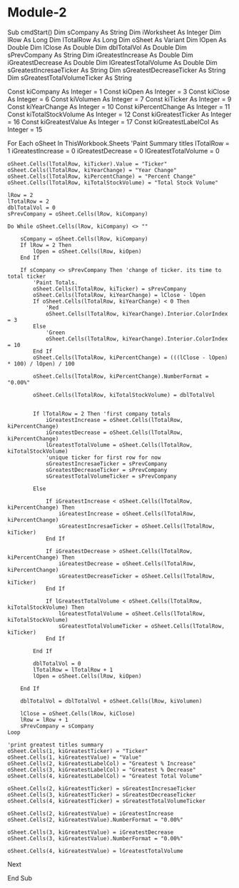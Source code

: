 # Module-2
Sub cmdStart()
  Dim sCompany As String
  Dim iWorksheet As Integer
  Dim lRow As Long
  Dim lTotalRow As Long
  Dim oSheet As Variant
  Dim lOpen As Double
  Dim lClose As Double
  Dim dblTotalVol As Double
  Dim sPrevCompany As String
  Dim iGreatestIncrease As Double
  Dim iGreatestDecrease As Double
  Dim lGreatestTotalVolume As Double
  Dim sGreatestIncresaeTicker As String
  Dim sGreatestDecreaseTicker As String
  Dim sGreatestTotalVolumeTicker As String

  Const kiCompany As Integer = 1
  Const kiOpen As Integer = 3
  Const kiClose As Integer = 6
  Const kiVolumen As Integer = 7
  Const kiTicker As Integer = 9
  Const kiYearChange As Integer = 10
  Const kiPercentChange As Integer = 11
  Const kiTotalStockVolume As Integer = 12
  Const kiGreatestTicker As Integer = 16
  Const kiGreatestValue As Integer = 17
  Const kiGreatestLabelCol As Integer = 15
  
     
  For Each oSheet In ThisWorkbook.Sheets
    'Paint Summary titles
    lTotalRow = 1
    iGreatestIncrease = 0
    iGreatestDecrease = 0
    lGreatestTotalVolume = 0

    oSheet.Cells(lTotalRow, kiTicker).Value = "Ticker"
    oSheet.Cells(lTotalRow, kiYearChange) = "Year Change"
    oSheet.Cells(lTotalRow, kiPercentChange) = "Percent Change"
    oSheet.Cells(lTotalRow, kiTotalStockVolume) = "Total Stock Volume"
    
    lRow = 2
    lTotalRow = 2
    dblTotalVol = 0
    sPrevCompany = oSheet.Cells(lRow, kiCompany)
      
    Do While oSheet.Cells(lRow, kiCompany) <> ""
        
        sCompany = oSheet.Cells(lRow, kiCompany)
        If lRow = 2 Then
            lOpen = oSheet.Cells(lRow, kiOpen)
        End If
                
        If sCompany <> sPrevCompany Then 'change of ticker. its time to total ticker
            'Paint Totals.
            oSheet.Cells(lTotalRow, kiTicker) = sPrevCompany
            oSheet.Cells(lTotalRow, kiYearChange) = lClose - lOpen
            If oSheet.Cells(lTotalRow, kiYearChange) < 0 Then
                'Red
                oSheet.Cells(lTotalRow, kiYearChange).Interior.ColorIndex = 3
            Else
                'Green
                oSheet.Cells(lTotalRow, kiYearChange).Interior.ColorIndex = 10
            End If
            oSheet.Cells(lTotalRow, kiPercentChange) = (((lClose - lOpen) * 100) / lOpen) / 100
            
            oSheet.Cells(lTotalRow, kiPercentChange).NumberFormat = "0.00%"
            
            oSheet.Cells(lTotalRow, kiTotalStockVolume) = dblTotalVol
            
            
            If lTotalRow = 2 Then 'first company totals
                iGreatestIncrease = oSheet.Cells(lTotalRow, kiPercentChange)
                iGreatestDecrease = oSheet.Cells(lTotalRow, kiPercentChange)
                lGreatestTotalVolume = oSheet.Cells(lTotalRow, kiTotalStockVolume)
                'unique ticker for first row for now
                sGreatestIncresaeTicker = sPrevCompany
                sGreatestDecreaseTicker = sPrevCompany
                sGreatestTotalVolumeTicker = sPrevCompany
                
            Else
          
                If iGreatestIncrease < oSheet.Cells(lTotalRow, kiPercentChange) Then
                    iGreatestIncrease = oSheet.Cells(lTotalRow, kiPercentChange)
                    sGreatestIncresaeTicker = oSheet.Cells(lTotalRow, kiTicker)
                End If
                
                If iGreatestDecrease > oSheet.Cells(lTotalRow, kiPercentChange) Then
                    iGreatestDecrease = oSheet.Cells(lTotalRow, kiPercentChange)
                    sGreatestDecreaseTicker = oSheet.Cells(lTotalRow, kiTicker)
                End If
                
                If lGreatestTotalVolume < oSheet.Cells(lTotalRow, kiTotalStockVolume) Then
                    lGreatestTotalVolume = oSheet.Cells(lTotalRow, kiTotalStockVolume)
                    sGreatestTotalVolumeTicker = oSheet.Cells(lTotalRow, kiTicker)
                End If
            
            End If
            
            dblTotalVol = 0
            lTotalRow = lTotalRow + 1
            lOpen = oSheet.Cells(lRow, kiOpen)
        
        End If

        dblTotalVol = dblTotalVol + oSheet.Cells(lRow, kiVolumen)
        
        lClose = oSheet.Cells(lRow, kiClose)
        lRow = lRow + 1
        sPrevCompany = sCompany
    Loop
    
    'print greatest titles summary
    oSheet.Cells(1, kiGreatestTicker) = "Ticker"
    oSheet.Cells(1, kiGreatestValue) = "Value"
    oSheet.Cells(2, kiGreatestLabelCol) = "Greatest % Increase"
    oSheet.Cells(3, kiGreatestLabelCol) = "Greatest % Decrease"
    oSheet.Cells(4, kiGreatestLabelCol) = "Greatest Total Volume"
    
    oSheet.Cells(2, kiGreatestTicker) = sGreatestIncresaeTicker
    oSheet.Cells(3, kiGreatestTicker) = sGreatestDecreaseTicker
    oSheet.Cells(4, kiGreatestTicker) = sGreatestTotalVolumeTicker
    
    oSheet.Cells(2, kiGreatestValue) = iGreatestIncrease
    oSheet.Cells(2, kiGreatestValue).NumberFormat = "0.00%"
    
    oSheet.Cells(3, kiGreatestValue) = iGreatestDecrease
    oSheet.Cells(3, kiGreatestValue).NumberFormat = "0.00%"
    
    oSheet.Cells(4, kiGreatestValue) = lGreatestTotalVolume
    
  
  Next
 

End Sub
